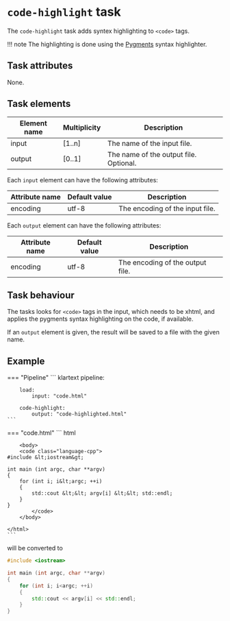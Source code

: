 # `code-highlight` task

The `code-highlight` task adds syntex highlighting to `<code>` tags.

!!! note
    The highlighting is done using the [Pygments](https://pygments.org) syntax highlighter.

## Task attributes

None.

## Task elements

| Element name | Multiplicity | Description                            |
| ------------ | ------------ | -------------------------------------- |
| input        | [1..n]       | The name of the input file.            |
| output       | [0..1]       | The name of the output file. Optional. |

Each `input` element can have the following attributes:

| Attribute name | Default value | Description                     |
| -------------- | ------------- | ------------------------------- |
| encoding       | utf-8         | The encoding of the input file. |

Each `output` element can have the following attributes:

| Attribute name | Default value | Description                      |
| -------------- | ------------- | -------------------------------- |
| encoding       | utf-8         | The encoding of the output file. |

## Task behaviour

The tasks looks for `<code>` tags in the input, which needs to be xhtml, and applies the pygments syntax highlighting on the code, if available.

If an `output` element is given, the result will be saved to a file with the given name.

## Example

=== "Pipeline"
    ``` klartext
    pipeline:

        load: 
            input: "code.html"

        code-highlight:
            output: "code-highlighted.html"    
    ```

=== "code.html"
    ``` html
    <html xmlns="http://www.w3.org/1999/xhtml" lang="en">

        <body>    
        <code class="language-cpp">
    #include &lt;iostream&gt;

    int main (int argc, char **argv)
    {
        for (int i; i&lt;argc; ++i)
        {
            std::cout &lt;&lt; argv[i] &lt;&lt; std::endl;
        }
    }
            </code>
        </body>

    </html>
    ```

will be converted to

``` c++
#include <iostream>

int main (int argc, char **argv)
{
    for (int i; i<argc; ++i)
    {
        std::cout << argv[i] << std::endl;
    }
}
```
